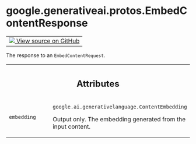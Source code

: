 
# google.generativeai.protos.EmbedContentResponse

<!-- Insert buttons and diff -->

<table class="tfo-notebook-buttons tfo-api nocontent">
<td>
  <a target="_blank" href="https://github.com/googleapis/google-cloud-python/tree/main/packages/google-ai-generativelanguage/google/ai/generativelanguage_v1beta/types/generative_service.py#L1485-L1498">
    <img src="https://www.tensorflow.org/images/GitHub-Mark-32px.png" />
    View source on GitHub
  </a>
</td>
</table>



The response to an ``EmbedContentRequest``.

<!-- Placeholder for "Used in" -->




<!-- Tabular view -->
 <table class="responsive fixed orange">
<colgroup><col width="214px"><col></colgroup>
<tr><th colspan="2"><h2 class="add-link">Attributes</h2></th></tr>

<tr>
<td>

`embedding`<a id="embedding"></a>

</td>
<td>

`google.ai.generativelanguage.ContentEmbedding`

Output only. The embedding generated from the
input content.

</td>
</tr>
</table>



